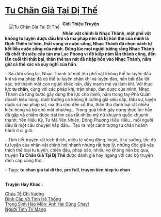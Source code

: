 <a href="https://utruyen.com/tu-chan-gia-tai-di-the/1398/" title="Tu Chân Giả Tại Dị Thế"><h1>Tu Chân Giả Tại Dị Thế</h1></a><div style="display:table"><img align="right" style="float: left; padding: 10px;" src="https://utruyen.com/images/story/200x260/tu-chan-gia-tai-di-the.jpg" alt="Tu Chân Giả Tại Dị Thế"><b>Giới Thiệu Truyện</b><p></p><strong>Nhân vật chính là Nhạc Thành, một phế vật không tu luyện được đấu khí và ma pháp nên đã bị hôn thê của mình là Dịch Thiến từ hôn, thất vọng vì cuộc sống, Nhạc Thành đã chọn cách tự kết liễu cuộc sống của mình. Đúng lúc mọi người tưởng rằng Nhạc Thành đã chết thì siêu cấp tán ma Lục Phong vì độ kiếp năm lần thành công, đến lần cuối thì thất bại, thân thể tan nát đã nhập hồn vào Nhạc Thành, nắm giữ cả thể xác và suy nghĩ của hắn.</strong><p></p> - Sau khi sống lại, Nhạc Thành từ một tên phế vật không thể tu luyện đấu khí và ma pháp đã có thể tu luyện chân khí và luyện đan, hắn bắt đầu lột xác, trở thành một con người khác hẳn, đầy mạnh mẽ và lãnh khí. Với thực lực <strong>tu chân</strong>, cùng với các pháp khí, trận pháp, đan dược của mình, Nhạc Thành đã từng bước gây dựng thế lực cho mình, nắm trong tay Phá Quân doanh kiêu hùng, dưới trướng có không ít cường giả siêu cấp, Đấu sư, luyện dược sư ma pháp sư, ma thú cho đến cổ thú, thần thú đánh bại rất nhiều kiêu hùng và bá chủ một phương… Trong quá trình gây dựng thực lực hắn đã gặp và chiếm được trái tim của rất nhiều mỹ nữ khuynh quốc khuynh thành: Yến Hiểu Kỳ, Tư Mã Yên Nhiên, Đông Phương Hiểu Hiểu.. mỗi người đều là một câu chuyện hấp dẫn... Tạo ra một cảnh tượng tu chân hoành hành ở dị giới.<p></p> - Tình tiết truyện rất kích thích, miêu tả sống động, logic, ít tự sướng, tốc độ tu luyện của nhân vật chính hơi nhanh nhưng rất hợp lý, những độc giả yêu thích thể loại tu luyện, chiến đấu, pháp bảo, nhiều vợ không nên bỏ qua, truyện <strong>Tu Chân Giả Tại Dị Thế</strong> được đánh giá hay ngang với các bộ truyện đỉnh cấp cùng thời.<p></p> - Tags: <strong>tu chan gia tai di the</strong>, <strong>prc full</strong>, <strong>truyen tien hiep tu chan</strong></div><p><br><b>Truyện Hay Khác :</b></p><a href="https://utruyen.com/chua-te-chi-vuong/10569/" alt="Chúa Tể Chi Vương">Chúa Tể Chi Vương</a><br/><a href="https://truyenngontinhay.wordpress.com/2019/10/03/dinh-cap-vo-tinh-he-thong/" alt="Đỉnh Cấp Vô Tình Hệ Thống">Đỉnh Cấp Vô Tình Hệ Thống</a><br/><a href="https://www.flickr.com/photos/184340401@N07/48706144942/" alt="Trọng Sinh Hào Môn: Anh Hai Đừng Chạy!">Trọng Sinh Hào Môn: Anh Hai Đừng Chạy!</a><br/><a href="https://truyenhot2019.blogspot.com/2019/12/nguoi-tinh-tri-mang.html" alt="Người Tình Trí Mạng">Người Tình Trí Mạng</a><br/>